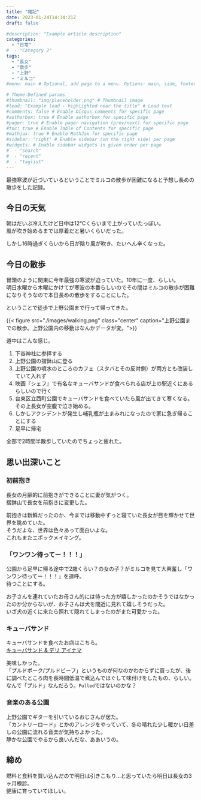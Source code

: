 ```yaml
---
title: "雑記"
date: 2023-01-24T14:34:21Z
draft: false

#description: "Example article description"
categories:
  - "日常"
#  - "Category 2"
tags:
  - "長女"
  - "散歩"
  - "上野"
  - "ミルコ"
#menu: main # Optional, add page to a menu. Options: main, side, footer

# Theme-Defined params
#thumbnail: "img/placeholder.png" # Thumbnail image
#lead: "Example lead - highlighted near the title" # Lead text
#comments: false # Enable Disqus comments for specific page
#authorbox: true # Enable authorbox for specific page
#pager: true # Enable pager navigation (prev/next) for specific page
#toc: true # Enable Table of Contents for specific page
#mathjax: true # Enable MathJax for specific page
#sidebar: "right" # Enable sidebar (on the right side) per page
#widgets: # Enable sidebar widgets in given order per page
#  - "search"
#  - "recent"
#  - "taglist"
---
```


最強寒波が近づいているということでミルコの散歩が困難になると予想し長めの散歩をした記録。

<!--more-->

## 今日の天気
朝はだいぶ冷えたけど日中は12℃くらいまで上がっていたっぽい。  
風が吹き始めるまでは厚着だと暑いくらいだった。

しかし16時過ぎくらいから日が陰り風が吹き、たいへん辛くなった。

## 今日の散歩
冒頭のように関東に今年最強の寒波が迫っていた。10年に一度、らしい。  
明日水曜から木曜にかけてが寒波の本番らしいのでその間はミルコの散歩が困難になりそうなので本日長めの散歩をすることにした。

ということで徒歩で上野公園まで行って帰ってきた。

{{< figure src="./images/walking.png" class="center" caption="上野公園までの散歩。上野公園内の移動はなんかデータが変。">}}

道中はこんな感じ。

1. 下谷神社に参拝する
1. 上野公園の摺鉢山に登る
1. 上野公園の噴水のところのカフェ（スタバとその反対側）が両方とも改装していて入れず
1. 映画『シェフ』で有名なキューバサンドが食べられる店が上の駅近くにあるらしいので行く
1. 台東区立西町公園でキューバサンドを食べていたら風が出てきて寒くなる。その上長女が空腹で泣き始める。
1. しかしアクシデントが発生し哺乳瓶が土まみれになったので家に急ぎ帰ることにする
1. 足早に帰宅 

全部で2時間半散歩していたのでちょっと疲れた。

## 思い出深いこと
### 初前抱き
長女の月齢的に前抱きができることに妻が気がつく。  
摺鉢山で長女を前抱きに変更した。

前抱きは新鮮だったのか、今までは移動中ずっと寝ていた長女が目を輝かせて世界を眺めていた。  
そうだよな、世界は色々あって面白いよな。  
これもまたエポックメイキング。

### 「ワンワン待ってー！！！」
公園から足早に帰る途中で2歳くらい？の女の子？がミルコを見て大興奮し「ワンワン待ってー！！！」を連呼。  
待つことにする。

お子さんを連れていたお母さん的には待った方が嬉しかったのかそうではなかったのか分からないが、お子さんは犬を間近に見れて嬉しそうだった。  
いざ犬の近くに来たら照れて隠れてしまったのがまた可愛かった。

### キューバサンド
キューバサンドを食べたお店はこちら。  
[キューバサンド & デリ アイナマ](https://goo.gl/maps/hpcjxVQxtYN5wLMk7)

美味しかった。  
「プルドポーク/プルドビーフ」というものが何なのかわからずに買ったが、後に調べたところ肉を長時間低温で煮込んでほぐして味付けをしたもの、らしい。  
なんで「プルド」なんだろう。`Pulled`ではないのかな？

### 音楽のある公園
上野公園でギターを引いているおじさんが居た。  
「カントリーロード」とかのアレンジをやっていて、冬の晴れた少し暖かい日差しの公園に流れる音楽が気持ちよかった。  
静かな公園でやるから良いんだな、ああいうの。

## 締め
燃料と食料を買い込んだので明日は引きこもり…と思っていたら明日は長女の3ヶ月検診。  
健康に育っていてほしい。
